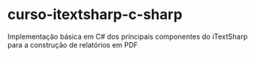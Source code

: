 # curso-itextsharp-c-sharp
Implementação básica em C# dos principais componentes do iTextSharp para a construção de relatórios em PDF
